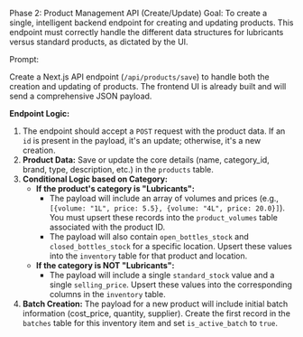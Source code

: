Phase 2: Product Management API (Create/Update)
Goal: To create a single, intelligent backend endpoint for creating and updating products. This endpoint must correctly handle the different data structures for lubricants versus standard products, as dictated by the UI.

Prompt:

Create a Next.js API endpoint (`/api/products/save`) to handle both the creation and updating of products. The frontend UI is already built and will send a comprehensive JSON payload.

**Endpoint Logic:**
1.  The endpoint should accept a `POST` request with the product data. If an `id` is present in the payload, it's an update; otherwise, it's a new creation.
2.  **Product Data:** Save or update the core details (name, category_id, brand, type, description, etc.) in the `products` table.
3.  **Conditional Logic based on Category:**
    * **If the product's category is "Lubricants":**
        * The payload will include an array of volumes and prices (e.g., `[{volume: "1L", price: 5.5}, {volume: "4L", price: 20.0}]`). You must upsert these records into the `product_volumes` table associated with the product ID.
        * The payload will also contain `open_bottles_stock` and `closed_bottles_stock` for a specific location. Upsert these values into the `inventory` table for that product and location.
    * **If the category is NOT "Lubricants":**
        * The payload will include a single `standard_stock` value and a single `selling_price`. Upsert these values into the corresponding columns in the `inventory` table.
4.  **Batch Creation:** The payload for a new product will include initial batch information (cost_price, quantity, supplier). Create the first record in the `batches` table for this inventory item and set `is_active_batch` to `true`.